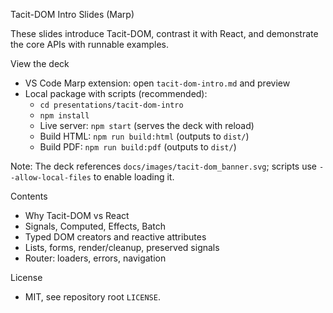 Tacit-DOM Intro Slides (Marp)

These slides introduce Tacit-DOM, contrast it with React, and demonstrate the core APIs with runnable examples.

View the deck

- VS Code Marp extension: open `tacit-dom-intro.md` and preview
- Local package with scripts (recommended):
  - `cd presentations/tacit-dom-intro`
  - `npm install`
  - Live server: `npm start` (serves the deck with reload)
  - Build HTML: `npm run build:html` (outputs to `dist/`)
  - Build PDF: `npm run build:pdf` (outputs to `dist/`)

Note: The deck references `docs/images/tacit-dom_banner.svg`; scripts use `--allow-local-files` to enable loading it.

Contents

- Why Tacit-DOM vs React
- Signals, Computed, Effects, Batch
- Typed DOM creators and reactive attributes
- Lists, forms, render/cleanup, preserved signals
- Router: loaders, errors, navigation

License

- MIT, see repository root `LICENSE`.
